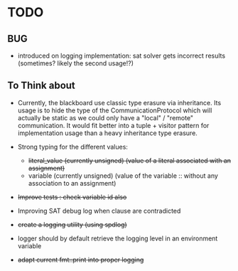 # TODO

## BUG

* introduced on logging implementation: sat solver gets incorrect results (sometimes? likely the second usage!?)

## To Think about

* Currently, the blackboard use classic type erasure via inheritance. Its usage is to hide the type of the CommunicationProtocol which will actually be static as we could only have a "local" / "remote" communication. It would fit better into a tuple + visitor pattern for implementation usage than a heavy inheritance type erasure.

* Strong typing for the different values:
  * ~~literal_value (currently unsigned) (value of a literal associated with an assignment)~~
  * variable (currently unsigned) (value of the variable :: without any association to an assignment)

* ~~Improve tests : check variable id also~~

* Improving SAT debug log when clause are contradicted

* ~~create a logging utility (using spdlog)~~

* logger should by default retrieve the logging level in an environment variable

* ~~adapt current fmt::print into proper logging~~
 
